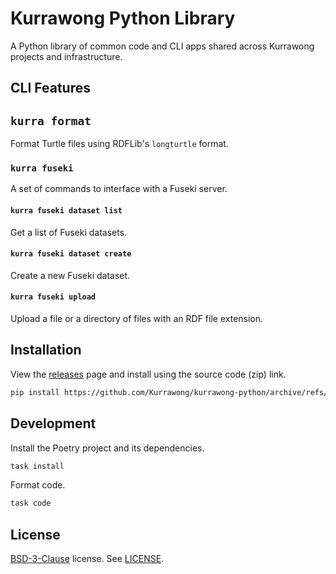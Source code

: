 # Kurrawong Python Library

A Python library of common code and CLI apps shared across Kurrawong projects and infrastructure.

## CLI Features

## `kurra format`

Format Turtle files using RDFLib's `longturtle` format.

### `kurra fuseki`

A set of commands to interface with a Fuseki server.

#### `kurra fuseki dataset list`

Get a list of Fuseki datasets.

#### `kurra fuseki dataset create`

Create a new Fuseki dataset.

#### `kurra fuseki upload`

Upload a file or a directory of files with an RDF file extension.

## Installation

View the [releases](https://github.com/Kurrawong/kurrawong-python/releases) page and install using the source code (zip) link.

```bash
pip install https://github.com/Kurrawong/kurrawong-python/archive/refs/tags/0.1.0.zip
```

## Development

Install the Poetry project and its dependencies.

```bash
task install
```

Format code.

```bash
task code
```

## License

[BSD-3-Clause](https://opensource.org/license/bsd-3-clause/) license. See [LICENSE](LICENSE).
